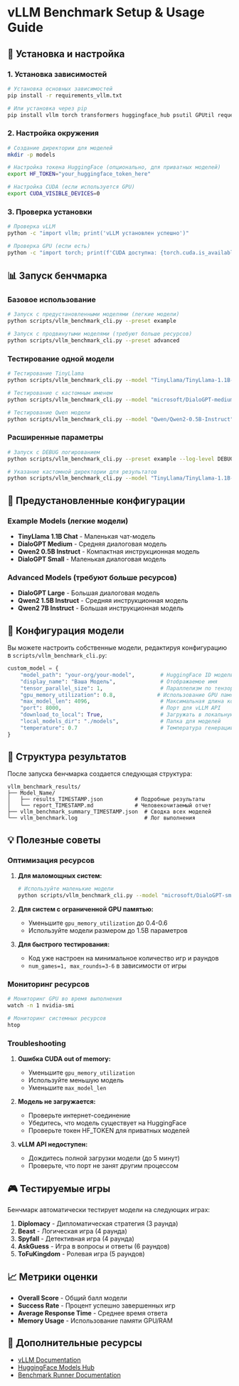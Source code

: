 # vLLM Benchmark Setup & Usage Guide

## 🚀 Установка и настройка

### 1. Установка зависимостей

```bash
# Установка основных зависимостей
pip install -r requirements_vllm.txt

# Или установка через pip
pip install vllm torch transformers huggingface_hub psutil GPUtil requests aiohttp pydantic numpy pandas
```

### 2. Настройка окружения

```bash
# Создание директории для моделей
mkdir -p models

# Настройка токена HuggingFace (опционально, для приватных моделей)
export HF_TOKEN="your_huggingface_token_here"

# Настройка CUDA (если используется GPU)
export CUDA_VISIBLE_DEVICES=0
```

### 3. Проверка установки

```bash
# Проверка vLLM
python -c "import vllm; print('vLLM установлен успешно')"

# Проверка GPU (если есть)
python -c "import torch; print(f'CUDA доступна: {torch.cuda.is_available()}')"
```

## 📊 Запуск бенчмарка

### Базовое использование

```bash
# Запуск с предустановленными моделями (легкие модели)
python scripts/vllm_benchmark_cli.py --preset example

# Запуск с продвинутыми моделями (требуют больше ресурсов)
python scripts/vllm_benchmark_cli.py --preset advanced
```

### Тестирование одной модели

```bash
# Тестирование TinyLlama
python scripts/vllm_benchmark_cli.py --model "TinyLlama/TinyLlama-1.1B-Chat-v1.0"

# Тестирование с кастомным именем
python scripts/vllm_benchmark_cli.py --model "microsoft/DialoGPT-medium" --name "Мой DialoGPT"

# Тестирование Qwen модели
python scripts/vllm_benchmark_cli.py --model "Qwen/Qwen2-0.5B-Instruct"
```

### Расширенные параметры

```bash
# Запуск с DEBUG логированием
python scripts/vllm_benchmark_cli.py --preset example --log-level DEBUG

# Указание кастомной директории для результатов
python scripts/vllm_benchmark_cli.py --model "TinyLlama/TinyLlama-1.1B-Chat-v1.0" --results-dir custom_results
```

## 🎯 Предустановленные конфигурации

### Example Models (легкие модели)
- **TinyLlama 1.1B Chat** - Маленькая чат-модель
- **DialoGPT Medium** - Средняя диалоговая модель
- **Qwen2 0.5B Instruct** - Компактная инструкционная модель
- **DialoGPT Small** - Маленькая диалоговая модель

### Advanced Models (требуют больше ресурсов)
- **DialoGPT Large** - Большая диалоговая модель
- **Qwen2 1.5B Instruct** - Средняя инструкционная модель  
- **Qwen2 7B Instruct** - Большая инструкционная модель

## 🔧 Конфигурация модели

Вы можете настроить собственные модели, редактируя конфигурацию в `scripts/vllm_benchmark_cli.py`:

```python
custom_model = {
    "model_path": "your-org/your-model",        # HuggingFace ID модели
    "display_name": "Ваша Модель",              # Отображаемое имя
    "tensor_parallel_size": 1,                  # Параллелизм по тензорам
    "gpu_memory_utilization": 0.8,             # Использование GPU памяти (0.1-0.9)
    "max_model_len": 4096,                      # Максимальная длина контекста
    "port": 8000,                               # Порт для vLLM API
    "download_to_local": True,                  # Загружать в локальную папку
    "local_models_dir": "./models",             # Папка для моделей
    "temperature": 0.7                          # Температура генерации
}
```

## 📂 Структура результатов

После запуска бенчмарка создается следующая структура:

```
vllm_benchmark_results/
├── Model_Name/
│   ├── results_TIMESTAMP.json          # Подробные результаты
│   └── report_TIMESTAMP.md             # Человекочитаемый отчет
├── vllm_benchmark_summary_TIMESTAMP.json  # Сводка всех моделей
└── vllm_benchmark.log                     # Лог выполнения
```

## 💡 Полезные советы

### Оптимизация ресурсов

1. **Для маломощных систем:**
   ```bash
   # Используйте маленькие модели
   python scripts/vllm_benchmark_cli.py --model "microsoft/DialoGPT-small"
   ```

2. **Для систем с ограниченной GPU памятью:**
   - Уменьшите `gpu_memory_utilization` до 0.4-0.6
   - Используйте модели размером до 1.5B параметров

3. **Для быстрого тестирования:**
   - Код уже настроен на минимальное количество игр и раундов
   - `num_games=1, max_rounds=3-6` в зависимости от игры

### Мониторинг ресурсов

```bash
# Мониторинг GPU во время выполнения
watch -n 1 nvidia-smi

# Мониторинг системных ресурсов
htop
```

### Troubleshooting

1. **Ошибка CUDA out of memory:**
   - Уменьшите `gpu_memory_utilization`
   - Используйте меньшую модель
   - Уменьшите `max_model_len`

2. **Модель не загружается:**
   - Проверьте интернет-соединение
   - Убедитесь, что модель существует на HuggingFace
   - Проверьте токен HF_TOKEN для приватных моделей

3. **vLLM API недоступен:**
   - Дождитесь полной загрузки модели (до 5 минут)
   - Проверьте, что порт не занят другим процессом

## 🎮 Тестируемые игры

Бенчмарк автоматически тестирует модели на следующих играх:

1. **Diplomacy** - Дипломатическая стратегия (3 раунда)
2. **Beast** - Логическая игра (4 раунда) 
3. **Spyfall** - Детективная игра (4 раунда)
4. **AskGuess** - Игра в вопросы и ответы (6 раундов)
5. **ToFuKingdom** - Ролевая игра (5 раундов)

## 📈 Метрики оценки

- **Overall Score** - Общий балл модели
- **Success Rate** - Процент успешно завершенных игр
- **Average Response Time** - Среднее время ответа
- **Memory Usage** - Использование памяти GPU/RAM

## 🔗 Дополнительные ресурсы

- [vLLM Documentation](https://docs.vllm.ai/)
- [HuggingFace Models Hub](https://huggingface.co/models)
- [Benchmark Runner Documentation](./scripts/benchmark_runner.py) 